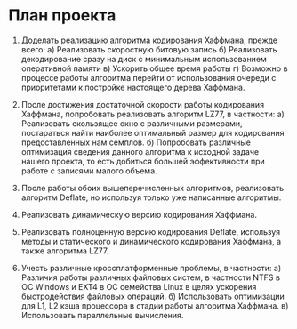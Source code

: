 # План проекта

1) Доделать реализацию алгоритма кодирования Хаффмана, прежде всего:
	а) Реализовать скоростную битовую запись
	б) Реализовать декодирование сразу на диск с минимальным использованием оперативной памяти
	в) Ускорить общее время работы
	г) Возможно в процессе работы алгоритма перейти от использования очереди с приоритетами к постройке настоящего дерева Хаффмана.
	
2) После достижения достаточной скорости работы кодирования Хаффмана, попробовать реализовать алгоритм LZ77, в частности:
	а) Реализовать скользящее окно с различными размерами, постараться найти наиболее оптимальный размер для кодирования предоставленных нам семплов.
	б) Попробовать различные оптимизация сведения данного алгоритма к исходной задаче нашего проекта, то есть добиться большей эффективности при работе с записями малого объема.
	
3) После работы обоих вышеперечисленных алгоритмов, реализовать алгоритм Deflate, но используя только уже написанные алгоритмы.

4) Реализовать динамическую версию кодирования Хаффмана.

5) Реализовать полноценную версию кодирования Deflate, используя методы и статического и динамического кодирования Хаффмана, а также алгоритма LZ77.

6) Учесть различные кроссплатформенные проблемы, в частности:
	а) Различия работы различных файловых систем, в частности NTFS в ОС Windows и EXT4 в ОС семейства Linux в целях ускорения быстродействия файловых операций.
	б) Использовать оптимизации для L1, L2 кэша процессора в стадии работы алгоритма Хаффмана.
	в) Использовать параллельные вычисления.
